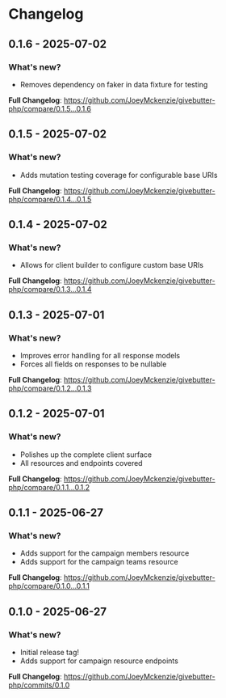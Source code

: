 # Changelog

## 0.1.6 - 2025-07-02

### What's new?

- Removes dependency on faker in data fixture for testing

**Full Changelog**: https://github.com/JoeyMckenzie/givebutter-php/compare/0.1.5...0.1.6

## 0.1.5 - 2025-07-02

### What's new?

- Adds mutation testing coverage for configurable base URIs

**Full Changelog**: https://github.com/JoeyMckenzie/givebutter-php/compare/0.1.4...0.1.5

## 0.1.4 - 2025-07-02

### What's new?

- Allows for client builder to configure custom base URIs

**Full Changelog**: https://github.com/JoeyMckenzie/givebutter-php/compare/0.1.3...0.1.4

## 0.1.3 - 2025-07-01

### What's new?

- Improves error handling for all response models
- Forces all fields on responses to be nullable

**Full Changelog**: https://github.com/JoeyMckenzie/givebutter-php/compare/0.1.2...0.1.3

## 0.1.2 - 2025-07-01

### What's new?

- Polishes up the complete client surface
- All resources and endpoints covered

**Full Changelog**: https://github.com/JoeyMckenzie/givebutter-php/compare/0.1.1...0.1.2

## 0.1.1 - 2025-06-27

### What's new?

- Adds support for the campaign members resource
- Adds support for the campaign teams resource

**Full Changelog**: https://github.com/JoeyMckenzie/givebutter-php/compare/0.1.0...0.1.1

## 0.1.0 - 2025-06-27

### What's new?

- Initial release tag!
- Adds support for campaign resource endpoints

**Full Changelog**: https://github.com/JoeyMckenzie/givebutter-php/commits/0.1.0
